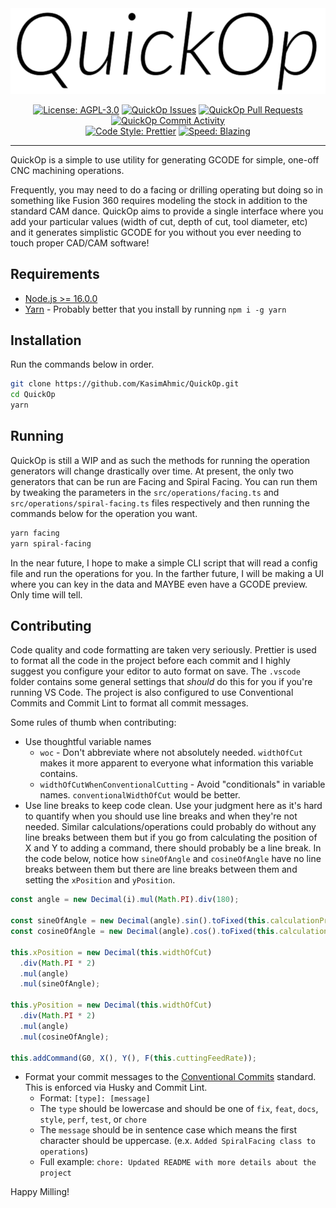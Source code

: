 <div align="center">
  <img src="./quick-op.svg" width="650" height="auto" />
</div>

<div align="center">

[![License: AGPL-3.0](https://img.shields.io/github/license/KasimAhmic/QuickOp)](https://github.com/KasimAhmic/QuickOp/blob/main/LICENSE)
[![QuickOp Issues](https://img.shields.io/github/issues/KasimAhmic/QuickOp)](https://github.com/KasimAhmic/QuickOp/issues)
[![QuickOp Pull Requests](https://img.shields.io/github/issues-pr/KasimAhmic/QuickOp)](https://github.com/KasimAhmic/QuickOp/pulls)
[![QuickOp Commit Activity](https://img.shields.io/github/commit-activity/w/KasimAhmic/QuickOp)](https://github.com/KasimAhmic/QuickOp/commits/main)
<br />
[![Code Style: Prettier](https://img.shields.io/badge/code_style-prettier-ff69b4.svg)](https://github.com/prettier/prettier)
[![Speed: Blazing](https://img.shields.io/badge/speed-blazing%20%F0%9F%94%A5-brightgreen.svg)](https://twitter.com/acdlite/status/974390255393505280)

</div>

---

QuickOp is a simple to use utility for generating GCODE for simple, one-off CNC machining operations.

Frequently, you may need to do a facing or drilling operating but doing so in something like Fusion 360 requires modeling the stock in addition to the standard CAM dance. QuickOp aims to provide a single interface where you add your particular values (width of cut, depth of cut, tool diameter, etc) and it generates simplistic GCODE for you without you ever needing to touch proper CAD/CAM software!

## Requirements

- [Node.js >= 16.0.0](https://nodejs.org/en/download/)
- [Yarn](https://classic.yarnpkg.com/lang/en/docs/install/) - Probably better that you install by running `npm i -g yarn`

## Installation

Run the commands below in order.

```bash
git clone https://github.com/KasimAhmic/QuickOp.git
cd QuickOp
yarn
```

## Running

QuickOp is still a WIP and as such the methods for running the operation generators will change drastically over time. At present, the only two generators that can be run are Facing and Spiral Facing. You can run them by tweaking the parameters in the `src/operations/facing.ts` and `src/operations/spiral-facing.ts` files respectively and then running the commands below for the operation you want.

```bash
yarn facing
yarn spiral-facing
```

In the near future, I hope to make a simple CLI script that will read a config file and run the operations for you. In the farther future, I will be making a UI where you can key in the data and MAYBE even have a GCODE preview. Only time will tell.

## Contributing

Code quality and code formatting are taken very seriously. Prettier is used to format all the code in the project before each commit and I highly suggest you configure your editor to auto format on save. The `.vscode` folder contains some general settings that _should_ do this for you if you're running VS Code. The project is also configured to use Conventional Commits and Commit Lint to format all commit messages.

Some rules of thumb when contributing:

- Use thoughtful variable names
  - `woc` - Don't abbreviate where not absolutely needed. `widthOfCut` makes it more apparent to everyone what information this variable contains.
  - `widthOfCutWhenConventionalCutting` - Avoid "conditionals" in variable names. `conventionalWidthOfCut` would be better.
- Use line breaks to keep code clean. Use your judgment here as it's hard to quantify when you should use line breaks and when they're not needed. Similar calculations/operations could probably do without any line breaks between them but if you go from calculating the position of X and Y to adding a command, there should probably be a line break. In the code below, notice how `sineOfAngle` and `cosineOfAngle` have no line breaks between them but there are line breaks between them and setting the `xPosition` and `yPosition`.

```typescript
const angle = new Decimal(i).mul(Math.PI).div(180);

const sineOfAngle = new Decimal(angle).sin().toFixed(this.calculationPrecision);
const cosineOfAngle = new Decimal(angle).cos().toFixed(this.calculationPrecision);

this.xPosition = new Decimal(this.widthOfCut)
  .div(Math.PI * 2)
  .mul(angle)
  .mul(sineOfAngle);

this.yPosition = new Decimal(this.widthOfCut)
  .div(Math.PI * 2)
  .mul(angle)
  .mul(cosineOfAngle);

this.addCommand(G0, X(), Y(), F(this.cuttingFeedRate));
```

- Format your commit messages to the [Conventional Commits](https://www.conventionalcommits.org/en/v1.0.0/#summary) standard. This is enforced via Husky and Commit Lint.
  - Format: `[type]: [message]`
  - The `type` should be lowercase and should be one of `fix`, `feat`, `docs`, `style`, `perf`, `test`, or `chore`
  - The `message` should be in sentence case which means the first character should be uppercase. (e.x. `Added SpiralFacing class to operations`)
  - Full example: `chore: Updated README with more details about the project`

Happy Milling!
